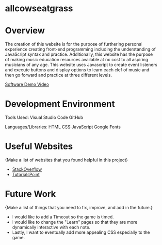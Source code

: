 # allcowseatgrass
# Overview

The creation of this website is for the purpose of furthering personal experience creating front-end programming including the understanding of JavaScript syntax and practice. Additionally, this website has the purpose of making music education resources available at no cost to all aspiring musicians of any age. This website uses Javascript to create event listeners and execute buttons and display options to learn each clef of music and then go forward and practice at three different levels.

[Software Demo Video](https://youtu.be/LMlTnTF6uCA)

# Development Environment

Tools Used: 
Visual Studio Code
GitHub

Languages/Libraries: 
HTML
CSS
JavaScript
Google Fonts


# Useful Websites

{Make a list of websites that you found helpful in this project}

- [StackOverflow](https://stackoverflow.com/questions/78876691/syntaxerror-unexpected-identifier-assert-on-json-import-in-node-v22)
- [TutorialsPoint](https://www.tutorialspoint.com/best-way-to-find-length-of-json-object-in-javascript)

# Future Work

{Make a list of things that you need to fix, improve, and add in the future.}

- I would like to add a Timeout so the game is timed.
- I would like to change the "Learn" pages so that they are more dynamically interactive with each note. 
- Lastly, I want to eventually add more appealing CSS especially to the game. 